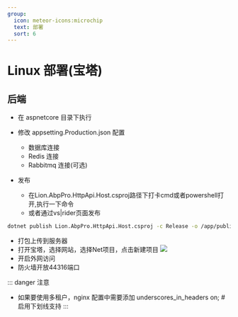 ```yaml
---
group:
  icon: meteor-icons:microchip
  text: 部署
  sort: 6
---
```


# Linux 部署(宝塔)

## 后端

- 在 aspnetcore 目录下执行
- 修改 appsetting.Production.json 配置
  - 数据库连接
  - Redis 连接
  - Rabbitmq 连接(可选)

- 发布
  - 在Lion.AbpPro.HttpApi.Host.csproj路径下打卡cmd或者powershell打开,执行一下命令
  - 或者通过vs|rider页面发布
```bash
dotnet publish Lion.AbpPro.HttpApi.Host.csproj -c Release -o /app/publish /p:UseAppHost=false
```

- 打包上传到服务器
- 打开宝塔，选择网站，选择Net项目，点击新建项目
![](https://lion-foods.oss-cn-beijing.aliyuncs.com/vben5/PixPin_2025-10-29_16-56-19.png)
- 开启外网访问
- 防火墙开放44316端口

::: danger 注意
- 如果要使用多租户，nginx 配置中需要添加
    underscores_in_headers on;  # 启用下划线支持
:::    